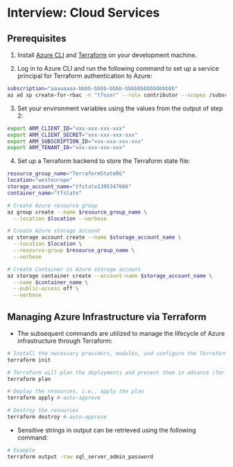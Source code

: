 # Interview: Cloud Services

## Prerequisites

1. Install [Azure CLI](https://learn.microsoft.com/en-us/cli/azure/install-azure-cli-linux) and [Terraform](https://developer.hashicorp.com/terraform/tutorials/aws-get-started/install-cli) on your development machine.

2. Log in to Azure CLI and run the following command to set up a service principal for Terraform authentication to Azure:

```bash
subscription="aaaaaaaa-bbbb-bbbb-bbbb-bbbbbbbbbbbbbbbb"
az ad sp create-for-rbac -n "tfuser" --role contributor --scopes /subscriptions/$subscription
```

3. Set your environment variables using the values from the output of step 2:

```bash
export ARM_CLIENT_ID="xxx-xxx-xxx-xxx"
export ARM_CLIENT_SECRET="xxx-xxx-xxx-xxx"
export ARM_SUBSCRIPTION_ID="xxx-xxx-xxx-xxx"
export ARM_TENANT_ID="xxx-xxx-xxx-xxx"
```

4. Set up a Terraform backend to store the Terraform state file:

```bash
resource_group_name="TerraformStateRG"
location="westeurope"
storage_account_name="tfstate1395347666"
container_name="tfstate"

# Create Azure resource group
az group create --name $resource_group_name \
  --location $location --verbose

# Create Azure storage account
az storage account create --name $storage_account_name \
  --location $location \
  --resource-group $resource_group_name \
  --verbose

# Create Container in Azure storage account
az storage container create --account-name $storage_account_name \
  --name $container_name \
  --public-access off \
  --verbose
```

## Managing Azure Infrastructure via Terraform

* The subsequent commands are utilized to manage the lifecycle of Azure infrastructure through Terraform:

```bash
# Install the necessary providers, modules, and configure the Terraform backend
terraform init

# Terraform will plan the deployments and present them in advance (for confirmation)
terraform plan

# Deploy the resources, i.e., apply the plan
terraform apply #-auto-approve 

# Destroy the resources
terraform destroy #-auto-approve
```
* Sensitive strings in output can be retrieved using the following command:

```bash
# Example
terraform output -raw sql_server_admin_password
```